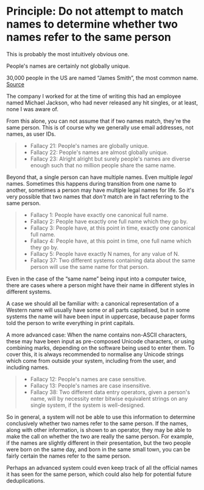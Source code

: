 ---
---

# Principle: Do not attempt to match names to determine whether two names refer to the same person

This is probably the most intuitively obvious one.

People's names are certainly not globally unique.

30,000 people in the US are named “James Smith”, the most common name.
[Source](https://fivethirtyeight.com/features/whats-the-most-common-name-in-america/)

The company I worked for at the time of writing this had an employee named Michael Jackson,
who had never released any hit singles, or at least, none I was aware of.

From this alone, you can not assume that if two names match, they're the same person.
This is of course why we generally use email addresses, not names, as user IDs.

> - Fallacy 21: People's names are globally unique.
> - Fallacy 22: People's names are almost globally unique.
> - Fallacy 23: Alright alright but surely people's names are diverse enough such that no million people
>   share the same name.

Beyond that, a single person can have multiple names. Even multiple _legal_ names.
Sometimes this happens during transition from one name to another, sometimes a person
may have multiple legal names for life. So it's very possible that two names that _don't_
match are in fact referring to the same person.

> - Fallacy 1: People have exactly one canonical full name.
> - Fallacy 2: People have exactly one full name which they go by.
> - Fallacy 3: People have, at this point in time, exactly one canonical full name.
> - Fallacy 4: People have, at this point in time, one full name which they go by.
> - Fallacy 5: People have exactly N names, for any value of N.
> - Fallacy 37: Two different systems containing data about the same person will use the same name for that person.

Even in the case of the “same name” being input into a computer twice, there are cases where
a person might have their name in different styles in different systems.

A case we should all be familiar with: a canonical representation of a Western name
will usually have some or all parts capitalised, but in some systems the name will have
been input in uppercase, because paper forms told the person to write everything in print capitals.

A more advanced case: When the name contains non-ASCII characters, these may have been input
as pre-composed Unicode characters, or using combining marks, depending on the software being
used to enter them. To cover this, it is always recommended to normalise any Unicode strings
which come from outside your system, including from the user, and including names.

> - Fallacy 12: People's names are case sensitive.
> - Fallacy 13: People's names are case insensitive.
> - Fallacy 38: Two different data entry operators, given a person's name, will by necessity enter
>   bitwise equivalent strings on any single system, if the system is well-designed.

So in general, a system will not be able to use this information to determine conclusively
whether two names refer to the same person. If the names, along with other information,
is shown to an operator, they may be able to make the call on whether the two are really
the same person. For example, if the names are slightly different in their presentation,
but the two people were born on the same day, and born in the same small town, you can
be fairly certain the names refer to the same person.

Perhaps an advanced system could even keep track of all the official names it has seen
for the same person, which could also help for potential future deduplications.

